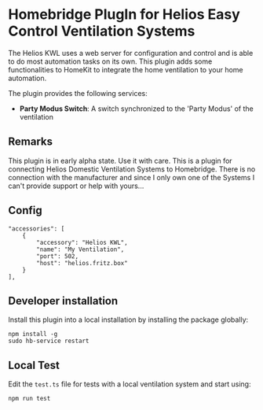 # Homebridge PlugIn for Helios Easy Control Ventilation Systems

The Helios KWL uses a web server for configuration and control and is able to do most automation tasks on its own. This plugin adds some functionalities to HomeKit to integrate the home ventilation to your home automation.

The plugin provides the following services:

- **Party Modus Switch**: A switch synchronized to the 'Party Modus' of the ventilation

## Remarks

This plugin is in early alpha state. Use it with care. This is a plugin for connecting Helios Domestic Ventilation Systems to Homebridge. There is no connection with the manufacturer and since I only own one of the Systems I can't provide support or help with yours...

## Config

    "accessories": [
        {
            "accessory": "Helios KWL",
            "name": "My Ventilation",
            "port": 502,
            "host": "helios.fritz.box"
        }
    ],

## Developer installation

Install this plugin into a local installation by installing the package globally:

    npm install -g
    sudo hb-service restart

## Local Test

Edit the `test.ts` file for  tests with a local ventilation system and start using:

    npm run test
